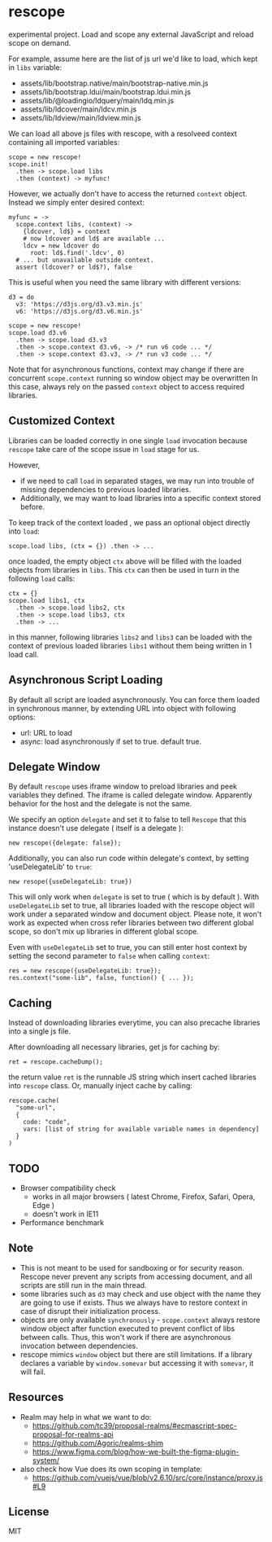 # rescope

experimental project. Load and scope any external JavaScript and reload scope on demand. 

For example, assume here are the list of js url we'd like to load, which kept in `libs` variable:

 - assets/lib/bootstrap.native/main/bootstrap-native.min.js
 - assets/lib/bootstrap.ldui/main/bootstrap.ldui.min.js
 - assets/lib/@loadingio/ldquery/main/ldq.min.js
 - assets/lib/ldcover/main/ldcv.min.js
 - assets/lib/ldview/main/ldview.min.js


We can load all above js files with rescope, with a resolveed context containing all imported variables:

    scope = new rescope!
    scope.init!
      .then -> scope.load libs
      .then (context) -> myfunc!


However, we actually don't have to access the returned `context` object. Instead we simply enter desired context:

    myfunc = ->
      scope.context libs, (context) ->
        {ldcover, ld$} = context
        # now ldcover and ld$ are available ...
        ldcv = new ldcover do
          root: ld$.find('.ldcv', 0)
      # ... but unavailable outside context.
      assert (ldcover? or ld$?), false

This is useful when you need the same library with different versions:

    d3 = do
      v3: 'https://d3js.org/d3.v3.min.js'
      v6: 'https://d3js.org/d3.v6.min.js'

    scope = new rescope!
    scope.load d3.v6
      .then -> scope.load d3.v3
      .then -> scope.context d3.v6, -> /* run v6 code ... */
      .then -> scope.context d3.v3, -> /* run v3 code ... */

Note that for asynchronous functions, context may change if there are concurrent `scope.context` running so window object may be overwritten In this case, always rely on the passed `context` object to access required libraries.


## Customized Context

Libraries can be loaded correctly in one single `load` invocation because `rescope` take care of the scope issue in `load` stage for us.

However,

 - if we need to call `load` in separated stages, we may run into trouble of missing dependencies to previous loaded libraries.
 - Additionally, we may want to load libraries into a specific context stored before.

To keep track of the context loaded , we pass an optional object directly into `load`:

    scope.load libs, (ctx = {}) .then -> ...

once loaded, the empty object `ctx` above will be filled with the loaded objects from libraries in `libs`. This `ctx` can then be used in turn in the following `load` calls:

    ctx = {}
    scope.load libs1, ctx
      .then -> scope.load libs2, ctx
      .then -> scope.load libs3, ctx
      .then -> ...

in this manner, following libraries `libs2` and `libs3` can be loaded with the context of previous loaded libraries `libs1` without them being written in 1 load call.


## Asynchronous Script Loading

By default all script are loaded asynchronously. You can force them loaded in synchronous manner, by extending URL into object with following options:

 - url: URL to load
 - async: load asynchronously if set to true. default true.


## Delegate Window

By default `rescope` uses iframe window to preload libraries and peek variables they defined. The iframe is called delegate window. Apparently behavior for the host and the delegate is not the same.

We specify an option `delegate` and set it to false to tell `Rescope` that this instance doesn't use delegate ( itself is a delegate ):

    new rescope({delegate: false});

Additionally, you can also run code within delegate's context, by setting 'useDelegateLib' to `true`:

    new resope({useDelegateLib: true})

This will only work when `delegate` is set to true ( which is by default ). With `useDelegateLib` set to true, all libraries loaded with the rescope object will work under a separated window and document object. Please note, it won't work as expected when cross refer libraries between two different global scope, so don't mix up libraries in different global scope.

Even with `useDelegateLib` set to true, you can still enter host context by setting the second parameter to `false` when calling `context`:

    res = new rescope({useDelegateLib: true});
    res.context("some-lib", false, function() { ... });

## Caching

Instead of downloading libraries everytime, you can also precache libraries into a single js file.

After downloading all necessary libraries, get js for caching by:

    ret = rescope.cacheDump();

the return value `ret` is the runnable JS string which insert cached libraries into `rescope` class. Or, manually inject cache by calling:

    rescope.cache(
      "some-url",
      {
        code: "code",
        vars: [list of string for available variable names in dependency]
      }
    )


## TODO

 - Browser compatibility check
   - works in all major browsers ( latest Chrome, Firefox, Safari, Opera, Edge )
   - doesn't work in IE11
 - Performance benchmark


## Note

 - This is not meant to be used for sandboxing or for security reason. Rescope never prevent any scripts from accessing document, and all scripts are still run in the main thread.
 - some libraries such as `d3` may check and use object with the name they are going to use if exists. Thus we always have to restore context in case of disrupt their initialization process.
 - objects are only available `synchronously` - `scope.context` always restore window object after function executed to prevent conflict of libs between calls. Thus, this won't work if there are asynchronous invocation between dependencies. 
 - rescope mimics `window` object but there are still limitations. If a library declares a variable by `window.somevar` but accessing it with `somevar`, it will fail.


## Resources

 - Realm may help in what we want to do:
   - https://github.com/tc39/proposal-realms/#ecmascript-spec-proposal-for-realms-api
   - https://github.com/Agoric/realms-shim
   - https://www.figma.com/blog/how-we-built-the-figma-plugin-system/
 - also check how Vue does its own scoping in template:
   - https://github.com/vuejs/vue/blob/v2.6.10/src/core/instance/proxy.js#L9


## License 

MIT
